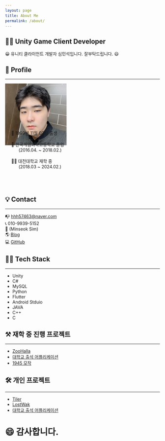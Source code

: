 ```yaml
---
layout: page
title: About Me
permalink: /about/
---
```

## 👨‍💻 Unity Game Client Developer
😀  유니티 클라이언트 개발자 심민석입니다. 잘부탁드립니다. 😃

## 👦 Profile
---
<html>
    <body>
        <div style="width:200px; height:150px; float:left;">
            <img src="/assets/img/profile.jpg">
        </div>
        <div style="width:300px; height:150px; float:left; margin-left: 20px;">
            👶  1999년 11월 02일 출생<br><br>
            🏫  한국게임과학고등학교 졸업<br>
            &nbsp;&nbsp;&nbsp;&nbsp;&nbsp;&nbsp;(2016.04. ~ 2018.02.)<br><br>
            👨‍🎓  대전대학교 재학 중<br>
            &nbsp;&nbsp;&nbsp;&nbsp;&nbsp;&nbsp;(2018.03 ~ 2024.02.)<br><br>
        </div>
        <div style="clear:both;"></div>
    </body>
</html>
<br><br>

## 💡 Contact
---
📭  hhh57463@naver.com<br>
📞  010-9939-5152<br>
📘  (Minseok Sim)<br>
🌎  [Blog](http://hhh57463.github.io)<br>
💻  [GitHub](https://github.com/hhh57463)<br>

## 👨‍🔧 Tech Stack
---
+ Unity
+ C#
+ MySQL
+ Python
+ Flutter
+ Android Stduio
+ JAVA
+ C++
+ C

## ⚒ 재학 중 진행 프로젝트
---
+ [ZooHalla](https://www.notion.so/ZooHalla-4cef73e81af5444eb620a9160c315472)
+ [대학교 출석 어플리케이션](https://www.notion.so/225de5084f0640d8b273c717625fa6b6)
+ [1945 모작](https://www.notion.so/1945-802ab15c4c1a4b6e9ddf4d9ab3b04fab)
    
## 🛠 개인 프로젝트
---
+ [Tiler](https://www.notion.so/Tiler-bef9cb28cc6948dcb1683fc34fa8983a)
+ [LostWak](https://www.notion.so/LostWak-a06e241d439748f994c3f67ea84968bc)
+ [대학교 출석 어플리케이션](https://www.notion.so/ab229d0a2511473db68eaa13dc4f4ae1)

# 😄 감사합니다.

